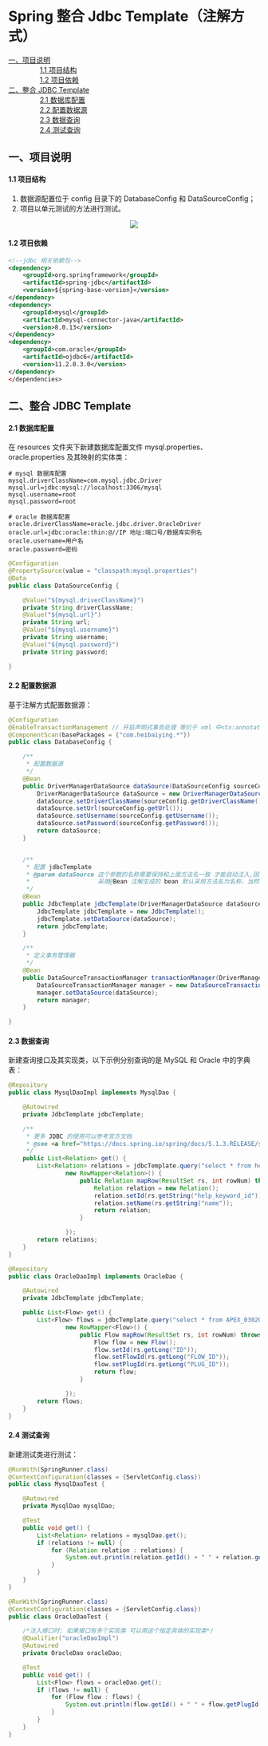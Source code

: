 # Spring 整合 Jdbc Template（注解方式）


<nav>
<a href="#一项目说明">一、项目说明</a><br/>
&nbsp;&nbsp;&nbsp;&nbsp;&nbsp;&nbsp;&nbsp;&nbsp;&nbsp;&nbsp;&nbsp;&nbsp;&nbsp;&nbsp;&nbsp;&nbsp;<a href="#11-项目结构">1.1 项目结构</a><br/>
&nbsp;&nbsp;&nbsp;&nbsp;&nbsp;&nbsp;&nbsp;&nbsp;&nbsp;&nbsp;&nbsp;&nbsp;&nbsp;&nbsp;&nbsp;&nbsp;<a href="#12--项目依赖">1.2  项目依赖</a><br/>
<a href="#二整合-JDBC-Template">二、整合 JDBC Template</a><br/>
&nbsp;&nbsp;&nbsp;&nbsp;&nbsp;&nbsp;&nbsp;&nbsp;&nbsp;&nbsp;&nbsp;&nbsp;&nbsp;&nbsp;&nbsp;&nbsp;<a href="#21-数据库配置">2.1 数据库配置</a><br/>
&nbsp;&nbsp;&nbsp;&nbsp;&nbsp;&nbsp;&nbsp;&nbsp;&nbsp;&nbsp;&nbsp;&nbsp;&nbsp;&nbsp;&nbsp;&nbsp;<a href="#22-配置数据源">2.2 配置数据源</a><br/>
&nbsp;&nbsp;&nbsp;&nbsp;&nbsp;&nbsp;&nbsp;&nbsp;&nbsp;&nbsp;&nbsp;&nbsp;&nbsp;&nbsp;&nbsp;&nbsp;<a href="#23-数据查询">2.3 数据查询</a><br/>
&nbsp;&nbsp;&nbsp;&nbsp;&nbsp;&nbsp;&nbsp;&nbsp;&nbsp;&nbsp;&nbsp;&nbsp;&nbsp;&nbsp;&nbsp;&nbsp;<a href="#24-测试查询">2.4 测试查询</a><br/>
</nav>

## 一、项目说明

#### 1.1 项目结构

1. 数据源配置位于 config 目录下的 DatabaseConfig 和 DataSourceConfig；
2. 项目以单元测试的方法进行测试。

<div align="center"> <img src="https://github.com/heibaiying/spring-samples-for-all/blob/master/pictures/spring-jdbc-annotation.png"/> </div>


#### 1.2  项目依赖

```xml
<!--jdbc 相关依赖包-->
<dependency>
    <groupId>org.springframework</groupId>
    <artifactId>spring-jdbc</artifactId>
    <version>${spring-base-version}</version>
</dependency>
<dependency>
    <groupId>mysql</groupId>
    <artifactId>mysql-connector-java</artifactId>
    <version>8.0.13</version>
</dependency>
<dependency>
    <groupId>com.oracle</groupId>
    <artifactId>ojdbc6</artifactId>
    <version>11.2.0.3.0</version>
</dependency>
</dependencies>
```



## 二、整合 JDBC Template

#### 2.1 数据库配置

在 resources 文件夹下新建数据库配置文件 mysql.properties、oracle.properties 及其映射的实体类：

```properties
# mysql 数据库配置
mysql.driverClassName=com.mysql.jdbc.Driver
mysql.url=jdbc:mysql://localhost:3306/mysql
mysql.username=root
mysql.password=root
```

```properties
# oracle 数据库配置
oracle.driverClassName=oracle.jdbc.driver.OracleDriver
oracle.url=jdbc:oracle:thin:@//IP 地址:端口号/数据库实例名
oracle.username=用户名
oracle.password=密码
```

```java
@Configuration
@PropertySource(value = "classpath:mysql.properties")
@Data
public class DataSourceConfig {

    @Value("${mysql.driverClassName}")
    private String driverClassName;
    @Value("${mysql.url}")
    private String url;
    @Value("${mysql.username}")
    private String username;
    @Value("${mysql.password}")
    private String password;

}
```

#### 2.2 配置数据源

基于注解方式配置数据源：

```java
@Configuration
@EnableTransactionManagement // 开启声明式事务处理 等价于 xml 中<tx:annotation-driven/>
@ComponentScan(basePackages = {"com.heibaiying.*"})
public class DatabaseConfig {

    /**
     * 配置数据源
     */
    @Bean
    public DriverManagerDataSource dataSource(DataSourceConfig sourceConfig) {
        DriverManagerDataSource dataSource = new DriverManagerDataSource();
        dataSource.setDriverClassName(sourceConfig.getDriverClassName());
        dataSource.setUrl(sourceConfig.getUrl());
        dataSource.setUsername(sourceConfig.getUsername());
        dataSource.setPassword(sourceConfig.getPassword());
        return dataSource;
    }


    /**
     * 配置 jdbcTemplate
     * @param dataSource 这个参数的名称需要保持和上面方法名一致 才能自动注入,因为
     *                   采用@Bean 注解生成的 bean 默认采用方法名为名称，当然也可以在使用@Bean 时指定 name 属性
     */
    @Bean
    public JdbcTemplate jdbcTemplate(DriverManagerDataSource dataSource) {
        JdbcTemplate jdbcTemplate = new JdbcTemplate();
        jdbcTemplate.setDataSource(dataSource);
        return jdbcTemplate;
    }

    /**
     * 定义事务管理器
     */
    @Bean
    public DataSourceTransactionManager transactionManager(DriverManagerDataSource dataSource) {
        DataSourceTransactionManager manager = new DataSourceTransactionManager();
        manager.setDataSource(dataSource);
        return manager;
    }

}
```

#### 2.3 数据查询

新建查询接口及其实现类，以下示例分别查询的是 MySQL 和 Oracle 中的字典表：

```java
@Repository
public class MysqlDaoImpl implements MysqlDao {

    @Autowired
    private JdbcTemplate jdbcTemplate;

    /**
     * 更多 JDBC 的使用可以参考官方文档
     * @see <a href="https://docs.spring.io/spring/docs/5.1.3.RELEASE/spring-framework-reference/data-access.html#jdbc-JdbcTemplate">JdbcTemplate</a>
     */
    public List<Relation> get() {
        List<Relation> relations = jdbcTemplate.query("select * from help_keyword where help_keyword_id = ? ", new Object[]{691},
                new RowMapper<Relation>() {
                    public Relation mapRow(ResultSet rs, int rowNum) throws SQLException {
                        Relation relation = new Relation();
                        relation.setId(rs.getString("help_keyword_id"));
                        relation.setName(rs.getString("name"));
                        return relation;
                    }

                });
        return relations;
    }
}
```

```java
@Repository
public class OracleDaoImpl implements OracleDao {

    @Autowired
    private JdbcTemplate jdbcTemplate;

    public List<Flow> get() {
        List<Flow> flows = jdbcTemplate.query("select * from APEX_030200.WWV_FLOW_CALS where ID = ? ", new Object[]{217584603977429772L},
                new RowMapper<Flow>() {
                    public Flow mapRow(ResultSet rs, int rowNum) throws SQLException {
                        Flow flow = new Flow();
                        flow.setId(rs.getLong("ID"));
                        flow.setFlowId(rs.getLong("FLOW_ID"));
                        flow.setPlugId(rs.getLong("PLUG_ID"));
                        return flow;
                    }

                });
        return flows;
    }
}
```

#### 2.4 测试查询

新建测试类进行测试：

```java
@RunWith(SpringRunner.class)
@ContextConfiguration(classes = {ServletConfig.class})
public class MysqlDaoTest {

    @Autowired
    private MysqlDao mysqlDao;

    @Test
    public void get() {
        List<Relation> relations = mysqlDao.get();
        if (relations != null) {
            for (Relation relation : relations) {
                System.out.println(relation.getId() + " " + relation.getName());
            }
        }
    }
}
```

```java
@RunWith(SpringRunner.class)
@ContextConfiguration(classes = {ServletConfig.class})
public class OracleDaoTest {

    /*注入接口时: 如果接口有多个实现类 可以用这个指定具体的实现类*/
    @Qualifier("oracleDaoImpl")
    @Autowired
    private OracleDao oracleDao;

    @Test
    public void get() {
        List<Flow> flows = oracleDao.get();
        if (flows != null) {
            for (Flow flow : flows) {
                System.out.println(flow.getId() + " " + flow.getPlugId());
            }
        }
    }
}
```

